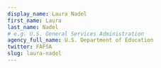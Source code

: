```yaml
---
display_name: Laura Nadel
first_name: Laura
last_name: Nadel
# e.g. U.S. General Services Administration
agency_full_name: U.S. Department of Education
twitter: FAFSA
slug: laura-nadel
---
```

